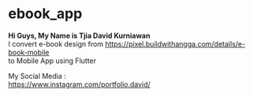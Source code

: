 # ebook_app

**Hi Guys, My Name is Tjia David Kurniawan <br>**
I convert e-book design from https://pixel.buildwithangga.com/details/e-book-mobile <br>
to Mobile App using Flutter

My Social Media : <br>
https://www.instagram.com/portfolio.david/
